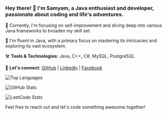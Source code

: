 ### Hey there! 👋 I'm Samyam, a Java enthusiast and developer, passionate about coding and life's adventures.

🚀 Currently, I'm focusing on self-improvement and diving deep into various Java frameworks to broaden my skill set.

🌱 I'm fluent in Java, with a primary focus on mastering its intricacies and exploring its vast ecosystem.


🛠️ **Tools & Technologies:** Java, C++, C#, MySQL, PostgreSQL

🔗 **Let's connect:** 
[GitHub](https://github.com/samyam81) | [LinkedIn](https://www.linkedin.com/in/samyam-subedi-1396b92a8/) | [Facebook](https://www.facebook.com/samyam07)

 ![Top Languages](https://github-readme-stats.vercel.app/api/top-langs/?username=samyam81)

 
 ![GitHub Stats](https://github-readme-stats.vercel.app/api?username=samyam81&show_icons=true&locale=en&theme=dark)
 

![LeetCode Stats](https://leetcard.jacoblin.cool/samyam21?theme=unicorn)

Feel free to reach out and let's code something awesome together!


